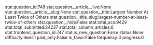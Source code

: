 stat.question_id:748
stat.question__article__live:None
stat.question__article__slug:None
stat.question__title:Largest Number At Least Twice of Others
stat.question__title_slug:largest-number-at-least-twice-of-others
stat.question__hide:False
stat.total_acs:9429
stat.total_submitted:24237
stat.total_column_articles:6
stat.frontend_question_id:747
stat.is_new_question:False
status:None
difficulty.level:1
paid_only:False
is_favor:False
frequency:0
progress:0
